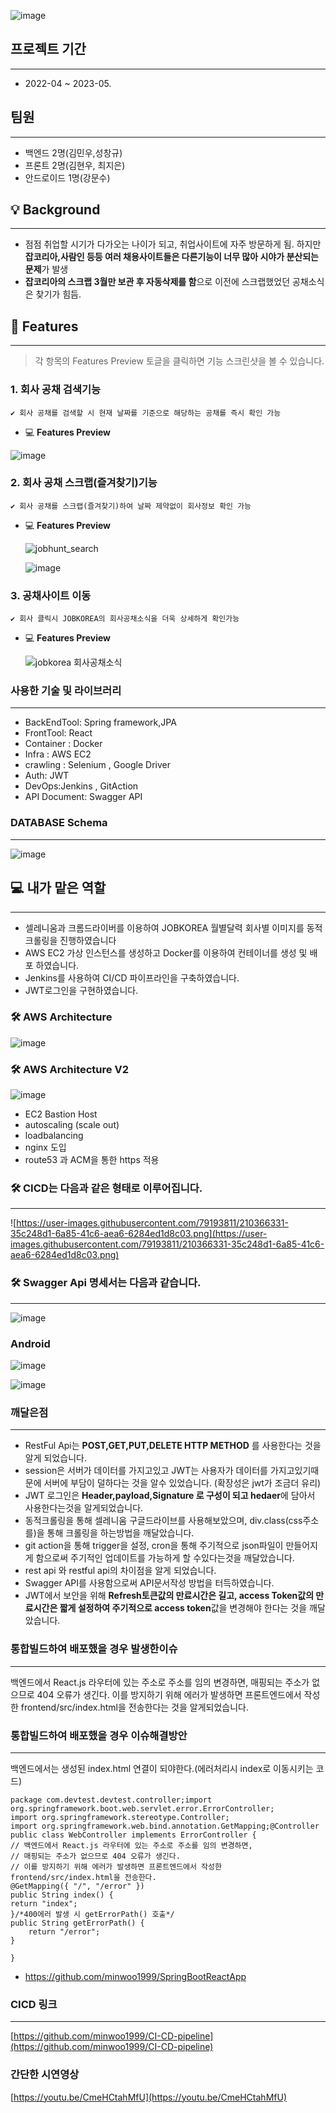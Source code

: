![image](https://user-images.githubusercontent.com/79193811/224291245-5a19eb86-4d94-4db3-ab8d-fdcfb048b262.png)


## 프로젝트 기간

---

- 2022-04 ~ 2023-05.

## 팀원

---

- 백엔드 2명(김민우,성창규)
- 프론트 2명(김현우, 최지은)
- 안드로이드 1명(강문수)

## 💡 Background

---

- 점점 취업할 시기가 다가오는 나이가 되고, 취업사이트에 자주 방문하게 됨. 하지만 **잡코리아,사람인 등등 여러 채용사이트들은 다른기능이 너무 많아 시야가 분산되는 문제**가 발생
- **잡코리아의 스크랩 3월만 보관 후 자동삭제를 함**으로 이전에 스크랩했었던 공채소식은 찾기가 힘듬.

## 📝 Features

---

> 각 항목의 Features Preview 토글을 클릭하면 기능 스크린샷을 볼 수 있습니다.
> 

### 1.  회사 공채 검색기능

```
✔️ 회사 공채를 검색할 시 현재 날짜를 기준으로 해당하는 공채를 즉시 확인 가능
```

- 💻 **Features Preview**
    
![image](https://github.com/minwoo1999/JOBHUNT_JPA/assets/79193811/8715a043-8b47-4299-b0d3-0baf6272aa27)


    

### 2.  회사 공채 스크랩(즐겨찾기)기능

```
✔️ 회사 공채를 스크랩(즐겨찾기)하여 날짜 제약없이 회사정보 확인 가능
```

- 💻 **Features Preview**
    
   ![jobhunt_search](https://user-images.githubusercontent.com/79193811/224291805-98d758f4-8cc2-4660-9dc2-109827ba8803.PNG)
   
   ![image](https://github.com/minwoo1999/JOBHUNT_JPA/assets/79193811/6bfcabb6-7bb5-41a9-b86d-ceab1de35e02)


### 3.  공채사이트 이동

```
✔️ 회사 클릭시 JOBKOREA의 회사공채소식을 더욱 상세하게 확인가능 
```

- 💻 **Features Preview**
    
   ![jobkorea 회사공채소식](https://user-images.githubusercontent.com/79193811/224291819-aa8b3ecc-b927-4e94-915d-034435acfd61.PNG)
    

### 사용한 기술 및 라이브러리

---

- BackEndTool: Spring framework,JPA
- FrontTool: React
- Container : Docker
- Infra : AWS EC2
- crawling : Selenium , Google Driver
- Auth: JWT
- DevOps:Jenkins , GitAction
- API Document: Swagger API

### DATABASE S**chema**

---

![image](https://user-images.githubusercontent.com/79193811/224291472-50e9bf33-b34c-4cb1-a314-7532cdfbe4f0.png)

## 💻 내가 맡은 역할

---

- 셀레니움과 크롬드라이버를 이용하여 JOBKOREA 월별달력 회사별 이미지를 동적크롤링을 진행하였습니다
- AWS EC2 가상 인스턴스를 생성하고 Docker를 이용하여 컨테이너를 생성 및 배포 하였습니다.
- Jenkins를 사용하여 CI/CD 파이프라인을 구축하였습니다.
- JWT로그인을 구현하였습니다.

### 🛠️ AWS Architecture

![image](https://user-images.githubusercontent.com/79193811/224347111-58d01daf-edad-4d6d-8eaf-9cfdb3aea7ed.png)

### 🛠️ AWS Architecture V2

![image](https://github.com/withcareer/backend_jobhunt/assets/79193811/0c5d2cee-c9d9-4b7e-8723-e10f0266e825)

- EC2 Bastion Host
- autoscaling (scale out)
- loadbalancing
- nginx 도입
- route53 과 ACM을 통한 https 적용



### 🛠️ CICD는 다음과 같은 형태로 이루어집니다.

---

![https://user-images.githubusercontent.com/79193811/210366331-35c248d1-6a85-41c6-aea6-6284ed1d8c03.png](https://user-images.githubusercontent.com/79193811/210366331-35c248d1-6a85-41c6-aea6-6284ed1d8c03.png)

### 🛠️ Swagger Api 명세서는 다음과 같습니다.

---

![image](https://user-images.githubusercontent.com/79193811/224291341-95732d30-8451-4223-b2cf-b13d3afda83e.png)

### Android

![image](https://github.com/minwoo1999/JOBHUNT_JPA/assets/79193811/93e03074-9089-452a-a266-72b5977b7305)

![image](https://github.com/minwoo1999/JOBHUNT_JPA/assets/79193811/3ce73629-a045-4873-8c98-e1f1e7136c6d)




### 깨달은점

---

- RestFul Api는 **POST,GET,PUT,DELETE HTTP METHOD** 를 사용한다는 것을 알게 되었습니다.
- session은 서버가 데이터를 가지고있고 JWT는 사용자가 데이터를 가지고있기때문에 서버에 부담이 덜하다는 것을 알수 있었습니다. (확장성은 jwt가 조금더 유리)
- JWT 로그인은 **Header,payload,Signature 로 구성이 되고 hedaer**에 담아서 사용한다는것을 알게되었습니다.
- 동적크롤링을 통해 셀레니움 구글드라이브를 사용해보았으며, div.class(css주소를)을 통해 크롤링을 하는방법을 깨달았습니다.
- git action을 통해 trigger을 설정, cron을 통해 주기적으로 json파일이 만들어지게 함으로써 주기적인 업데이트를 가능하게 할 수있다는것을 깨달았습니다.
- rest api 와 restful api의 차이점을 알게 되었습니다.
- Swagger API를 사용함으로써 API문서작성 방법을 터득하였습니다.
- JWT에서 보안을 위해 **Refresh토큰값의 만료시간은 길고, access Token값의 만료시간은 짧게 설정하여 주기적으로 access token**값을 변경해야 한다는 것을 깨달았습니다.

### 통합빌드하여 배포했을 경우 **발생한이슈**

---

백엔드에서 React.js 라우터에 있는 주소로 주소를 임의 변경하면, 매핑되는 주소가 없으므로 404 오류가 생긴다. 이를 방지하기 위해 에러가 발생하면 프론트엔드에서 작성한 frontend/src/index.html을 전송한다는 것을 알게되었습니다.

### 통합빌드하여 배포했을 경우 **이슈해결방안**

---

백엔드에서는 생성된 index.html 연결이 되야한다.(에러처리시 index로 이동시키는 코드)

```
package com.devtest.devtest.controller;import org.springframework.boot.web.servlet.error.ErrorController;
import org.springframework.stereotype.Controller;
import org.springframework.web.bind.annotation.GetMapping;@Controller
public class WebController implements ErrorController {
// 백엔드에서 React.js 라우터에 있는 주소로 주소를 임의 변경하면,
// 매핑되는 주소가 없으므로 404 오류가 생긴다.
// 이를 방지하기 위해 에러가 발생하면 프론트엔드에서 작성한 frontend/src/index.html을 전송한다.
@GetMapping({ "/", "/error" })
public String index() {
return "index";
}/*400에러 발생 시 getErrorPath() 호출*/
public String getErrorPath() {
    return "/error";
}

}
```

- https://github.com/minwoo1999/SpringBootReactApp


### CICD 링크

---

[https://github.com/minwoo1999/CI-CD-pipeline](https://github.com/minwoo1999/CI-CD-pipeline)

### 간단한 시연영상

[https://youtu.be/CmeHCtahMfU](https://youtu.be/CmeHCtahMfU)
